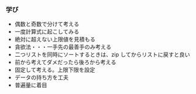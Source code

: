 ### 学び

- 偶数と奇数で分けて考える
- 一度計算式に起こしてみる
- 絶対に超えない上限値を見積もる
- 貪欲法・・・一手先の最善手のみ考える
- 二つリストを同時にソートするときは、zip してからリストに戻すと良い
- 前から考えてダメだったら後ろから考える
- 固定して考える。上限下限を設定
- データの持ち方を工夫
- 普遍量に着目
